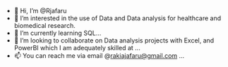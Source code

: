 - 👋 Hi, I’m @Rjafaru
- 👀 I’m interested in the use of Data and Data analysis for healthcare and biomedical research.
- 🌱 I’m currently learning SQL...
- 💞️ I’m looking to collaborate on Data analysis projects with Excel, and PowerBI which I am adequately skilled at ...
- 📫 You can reach me via email @rakiajafaru@gmail.com ...

<!---
Rjafaru/Rjafaru is a ✨ special ✨ repository because its `README.md` (this file) appears on your GitHub profile.
You can click the Preview link to take a look at your changes.
--->
